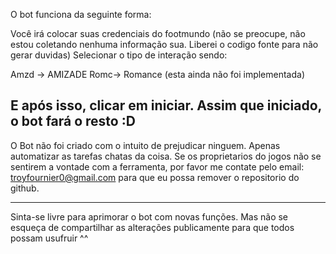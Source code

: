O bot funciona da seguinte forma:

Você irá colocar suas credenciais do footmundo (não se preocupe, não estou coletando nenhuma informação sua. Liberei o codigo fonte para não gerar duvidas)
Selecionar o tipo de interação
sendo:

Amzd -> AMIZADE
Romc-> Romance (esta ainda não foi implementada)


E após isso, clicar em iniciar. Assim que iniciado, o bot fará o resto :D
----------------------------------------------------------------------------------------------------------------------------------------------------------------------------------------------------------------------------------------

O Bot não foi criado com o intuito de prejudicar ninguem. Apenas automatizar as tarefas chatas da coisa. Se os proprietarios do jogos não se sentirem a vontade com a ferramenta, por favor me contate pelo email: troyfournier0@gmail.com
para que eu possa remover o repositorio do github.

----------------------------------------------------------------------------------------------------------------------------------------------------------------------------------------------------------------------------------------

Sinta-se livre para aprimorar o bot com novas funções. Mas não se esqueça de compartilhar as alterações publicamente para que todos possam usufruir ^^
